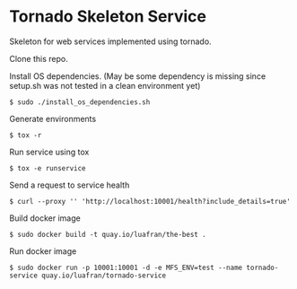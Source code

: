 # Tornado Skeleton Service

Skeleton for web services implemented using tornado.

Clone this repo.

Install OS dependencies.
(May be some dependency is missing since setup.sh was not tested in a clean environment yet)

```shell
$ sudo ./install_os_dependencies.sh
`````

Generate environments

```shell
$ tox -r
`````

Run service using tox

```shell
$ tox -e runservice
```````````

Send a request to service health

```shell
$ curl --proxy '' 'http://localhost:10001/health?include_details=true' 
```````````

Build docker image

```shell
$ sudo docker build -t quay.io/luafran/the-best . 
```````````

Run docker image

```shell
$ sudo docker run -p 10001:10001 -d -e MFS_ENV=test --name tornado-service quay.io/luafran/tornado-service
```````````

